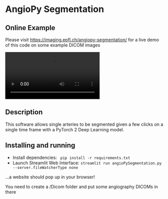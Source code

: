 # AngioPy Segmentation

## Online Example
Please visit https://imaging.epfl.ch/angiopy-segmentation/ for a live demo of this code on some example DICOM images

![](illustration.mp4)

## Description
This software allows single arteries to be segmented given a few clicks on a single time frame with a PyTorch 2 Deep Learning model.

## Installing and running
 - Install dependencies: ` pip install -r requirements.txt`
 - Launch Streamlit Web Interface: `streamlit run angioPySegmentation.py --server.fileWatcherType none`

 ...a website should pop up in your browser!

 You need to create a /Dicom folder and put some angiography DICOMs in there
